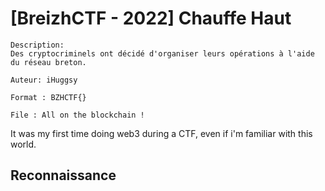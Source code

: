 # [BreizhCTF - 2022]  Chauffe Haut


    Description:
    Des cryptocriminels ont décidé d'organiser leurs opérations à l'aide du réseau breton.

    Auteur: iHuggsy

    Format : BZHCTF{}

    File : All on the blockchain ! 
    
It was my first time doing web3 during a CTF, even if i'm familiar with this world. 

## Reconnaissance


